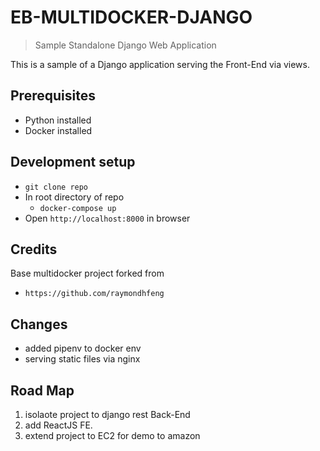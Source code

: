# EB-MULTIDOCKER-DJANGO
> Sample Standalone Django Web Application

This is a sample of a Django application serving the Front-End via views.

## Prerequisites

- Python installed
- Docker installed

## Development setup

- ```git clone repo```
- In root directory of repo
    - ```docker-compose up```
- Open ```http://localhost:8000``` in browser

## Credits

Base multidocker project forked from

- ```https://github.com/raymondhfeng```

## Changes

- added pipenv to docker env
- serving static files via nginx

## Road Map

1. isolaote project to django rest Back-End
2. add ReactJS FE.
3. extend project to EC2 for demo to amazon
